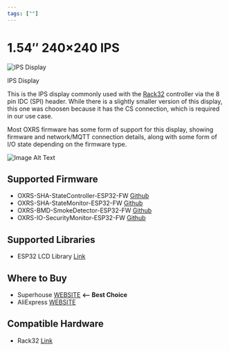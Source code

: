 ```yaml
---
tags: [""]
---
```


# 1.54″ 240×240 IPS

<!-- Board Image -->
![IPS Display](/images/addons/ips-display.jpg)

<!-- Board Description -->
IPS Display

This is the IPS display commonly used with the [Rack32](/docs/hardware/controllers/rack32.md) controller via the 8 pin IDC (SPI) header. While there is a slightly smaller version of this display, this one was choosen because it has the CS connection, which is required in our use case.

Most OXRS firmware has some form of support for this display, showing firmware and network/MQTT connection details, along with some form of I/O state depending on the firmware type.

![Image Alt Text](/images/LCD-ScreenShots.jpg)


## Supported Firmware
- OXRS-SHA-StateController-ESP32-FW  [Github](https://github.com/SuperHouse/OXRS-SHA-StateController-ESP32-FW)
- OXRS-SHA-StateMonitor-ESP32-FW [Github](https://github.com/SuperHouse/OXRS-SHA-StateMonitor-ESP32-FW)
- OXRS-BMD-SmokeDetector-ESP32-FW [Github](https://github.com/Bedrock-Media-Designs/OXRS-BMD-SmokeDetector-ESP32-FW)
- OXRS-IO-SecurityMonitor-ESP32-FW [Github](https://github.com/austinscreations/OXRS-AC-SecurityMonitor-ESP32-FW)


## Supported Libraries
- ESP32 LCD Library  [Link](/docs/libraries/esp32-lcd-library.md)


## Where to Buy
- Superhouse [WEBSITE](https://www.superhouse.tv/product/tft-display-breakout/) **<-- Best Choice**
- AliExpress [WEBSITE](https://www.aliexpress.com/item/1005002299290564.html)

<!-- ## FAQs
:::
TODO - to supply some FAQ's
::: -->

## Compatible Hardware
- Rack32  [Link](/docs/hardware/controllers/rack32.md)
